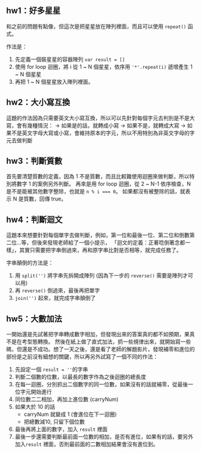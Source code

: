 ## hw1：好多星星
和之前的問題有點像，但這次是把星星放在陣列裡面，而且可以使用 `repeat()` 函式。

作法是：
1. 先定義一個裝星星的容器陣列 `var result = []`
2. 使用 for loop 迴圈，將 i 從 1 ~ N 個星星，依序用 `'*'.repeat(i)` 遞增產生 1 ~ N 個星星
3. 再把 1 ~ N 個星星放入陣列裡面。  


## hw2：大小寫互換
這題的作法因為只需要英文大小寫互換，所以可以先針對每個字元去判別是不是大寫，會有幾種情況：
→ 如果是的話，就轉成小寫
→ 如果不是，就轉成大寫
→ 如果不是英文字母大寫或小寫，會維持原本的字元，所以不用特別為非英文字母的字元去做判斷

## hw3：判斷質數
首先要清楚質數的定義，因為 1 不是質數，而且比較難使用迴圈來做判斷，所以特別將數字 1 的案例另外判斷。
再來是用 for loop 迴圈，從 2 ~ N-1 依序檢查，N 是不是能被其他數字整除，也就是 `n % i === 0`。
如果都沒有被整除的話，就表示 N 是質數，回傳 true。


## hw4：判斷迴文
這題本來想要針對每個單字去做判斷，例如，第一位和最後一位、第二位和倒數第二位…等，但後來發現老師給了一個小提示，
「迴文的定義：正著唸倒著念都一樣」，其實只需要把字串倒過來，再和原字串比對是否相等，就完成任務了。

字串顛倒的方法是：
1. 用 `split('')` 將字串先拆開成陣列 (因為下一步的 `reverse()` 需要是陣列才可以用)
2. 再 `reverse()` 倒過來，最後再把單字
3. `join('')` 起來，就完成字串顛倒了


## hw5：大數加法
一開始還是先試著把字串轉成數字相加，但發現出來的答案真的都不如預期，果真不是在考型態轉換。
然後在紙上做了直式加法，抓一些規律出來，就開始寫一些碼，但還是不成功。想了一天之後，還是看了老師的解題影片，發現補零和進位的部份是之前沒有細想的關鍵，所以再另外試寫了一個不同的作法：

1. 先設定一個 `result = ''`的字串
2. 判斷二個數的位數，以最長的數字作為之後迴圈的總長度
3. 在每一迴圈，分別抓出二個數字的同一位數，如果沒有的話就補零，從最後一位字元開始進行
4. 同位數二二相加，再加上進位數 (carryNum)
5. 如果大於 10 的話
    - carryNum 就變成 1 (會進位在下一迴圈)
    - 把總數減10, 只留下個位數
6. 最後再將上面的數字，加入  `result` 裡面
7. 最後一步還需要判斷最前面一位數的相加，是否有進位，如果有的話，要另外加入`result` 裡面，否則最前面的二數相加結果會沒有進位到。

